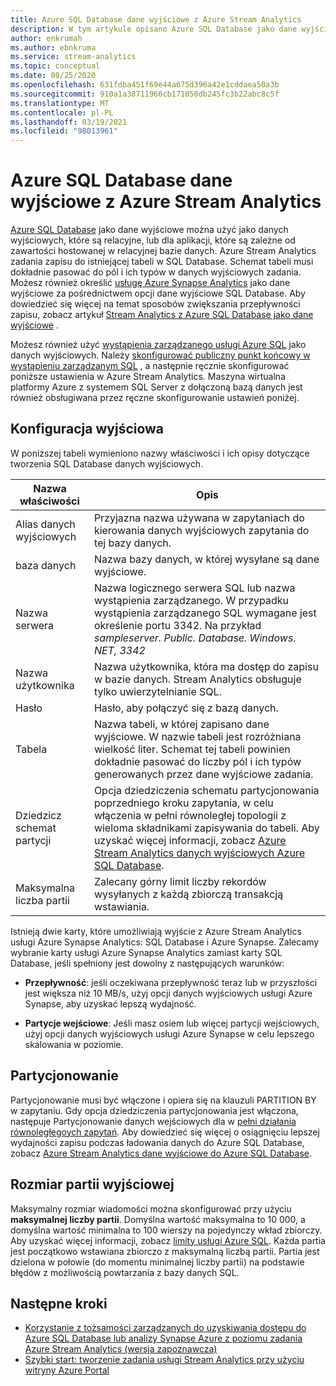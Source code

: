 ```yaml
---
title: Azure SQL Database dane wyjściowe z Azure Stream Analytics
description: W tym artykule opisano Azure SQL Database jako dane wyjściowe Azure Stream Analytics.
author: enkrumah
ms.author: ebnkruma
ms.service: stream-analytics
ms.topic: conceptual
ms.date: 08/25/2020
ms.openlocfilehash: 631fdba451f69e44a675d396a42e1cddaea50a3b
ms.sourcegitcommit: 910a1a38711966cb171050db245fc3b22abc8c5f
ms.translationtype: MT
ms.contentlocale: pl-PL
ms.lasthandoff: 03/19/2021
ms.locfileid: "98013961"
---
```

# <a name="azure-sql-database-output-from-azure-stream-analytics"></a>Azure SQL Database dane wyjściowe z Azure Stream Analytics

[Azure SQL Database](https://azure.microsoft.com/services/sql-database/) jako dane wyjściowe można użyć jako danych wyjściowych, które są relacyjne, lub dla aplikacji, które są zależne od zawartości hostowanej w relacyjnej bazie danych. Azure Stream Analytics zadania zapisu do istniejącej tabeli w SQL Database. Schemat tabeli musi dokładnie pasować do pól i ich typów w danych wyjściowych zadania. Możesz również określić [usługę Azure Synapse Analytics](https://azure.microsoft.com/documentation/services/sql-data-warehouse/) jako dane wyjściowe za pośrednictwem opcji dane wyjściowe SQL Database. Aby dowiedzieć się więcej na temat sposobów zwiększania przepływności zapisu, zobacz artykuł [Stream Analytics z Azure SQL Database jako dane wyjściowe](stream-analytics-sql-output-perf.md) .

Możesz również użyć [wystąpienia zarządzanego usługi Azure SQL](../azure-sql/managed-instance/sql-managed-instance-paas-overview.md) jako danych wyjściowych. Należy [skonfigurować publiczny punkt końcowy w wystąpieniu zarządzanym SQL](../azure-sql/managed-instance/public-endpoint-configure.md) , a następnie ręcznie skonfigurować poniższe ustawienia w Azure Stream Analytics. Maszyna wirtualna platformy Azure z systemem SQL Server z dołączoną bazą danych jest również obsługiwana przez ręczne skonfigurowanie ustawień poniżej.

## <a name="output-configuration"></a>Konfiguracja wyjściowa

W poniższej tabeli wymieniono nazwy właściwości i ich opisy dotyczące tworzenia SQL Database danych wyjściowych.

| Nazwa właściwości | Opis |
| --- | --- |
| Alias danych wyjściowych |Przyjazna nazwa używana w zapytaniach do kierowania danych wyjściowych zapytania do tej bazy danych. |
| baza danych | Nazwa bazy danych, w której wysyłane są dane wyjściowe. |
| Nazwa serwera | Nazwa logicznego serwera SQL lub nazwa wystąpienia zarządzanego. W przypadku wystąpienia zarządzanego SQL wymagane jest określenie portu 3342. Na przykład *sampleserver. Public. Database. Windows. NET, 3342* |
| Nazwa użytkownika | Nazwa użytkownika, która ma dostęp do zapisu w bazie danych. Stream Analytics obsługuje tylko uwierzytelnianie SQL. |
| Hasło | Hasło, aby połączyć się z bazą danych. |
| Tabela | Nazwa tabeli, w której zapisano dane wyjściowe. W nazwie tabeli jest rozróżniana wielkość liter. Schemat tej tabeli powinien dokładnie pasować do liczby pól i ich typów generowanych przez dane wyjściowe zadania. |
|Dziedzicz schemat partycji| Opcja dziedziczenia schematu partycjonowania poprzedniego kroku zapytania, w celu włączenia w pełni równoległej topologii z wieloma składnikami zapisywania do tabeli. Aby uzyskać więcej informacji, zobacz [Azure Stream Analytics danych wyjściowych Azure SQL Database](stream-analytics-sql-output-perf.md).|
|Maksymalna liczba partii| Zalecany górny limit liczby rekordów wysyłanych z każdą zbiorczą transakcją wstawiania.|

Istnieją dwie karty, które umożliwiają wyjście z Azure Stream Analytics usługi Azure Synapse Analytics: SQL Database i Azure Synapse. Zalecamy wybranie karty usługi Azure Synapse Analytics zamiast karty SQL Database, jeśli spełniony jest dowolny z następujących warunków:

* **Przepływność**: jeśli oczekiwana przepływność teraz lub w przyszłości jest większa niż 10 MB/s, użyj opcji danych wyjściowych usługi Azure Synapse, aby uzyskać lepszą wydajność.

* **Partycje wejściowe**: Jeśli masz osiem lub więcej partycji wejściowych, użyj opcji danych wyjściowych usługi Azure Synapse w celu lepszego skalowania w poziomie.

## <a name="partitioning"></a>Partycjonowanie

Partycjonowanie musi być włączone i opiera się na klauzuli PARTITION BY w zapytaniu. Gdy opcja dziedziczenia partycjonowania jest włączona, następuje Partycjonowanie danych wejściowych dla w [pełni działania równoległegoych zapytań](stream-analytics-scale-jobs.md). Aby dowiedzieć się więcej o osiągnięciu lepszej wydajności zapisu podczas ładowania danych do Azure SQL Database, zobacz [Azure Stream Analytics dane wyjściowe do Azure SQL Database](stream-analytics-sql-output-perf.md).

## <a name="output-batch-size"></a>Rozmiar partii wyjściowej

Maksymalny rozmiar wiadomości można skonfigurować przy użyciu **maksymalnej liczby partii**. Domyślna wartość maksymalna to 10 000, a domyślna wartość minimalna to 100 wierszy na pojedynczy wkład zbiorczy. Aby uzyskać więcej informacji, zobacz [limity usługi Azure SQL](../azure-sql/database/resource-limits-logical-server.md). Każda partia jest początkowo wstawiana zbiorczo z maksymalną liczbą partii. Partia jest dzielona w połowie (do momentu minimalnej liczby partii) na podstawie błędów z możliwością powtarzania z bazy danych SQL.

## <a name="next-steps"></a>Następne kroki

* [Korzystanie z tożsamości zarządzanych do uzyskiwania dostępu do Azure SQL Database lub analizy Synapse Azure z poziomu zadania Azure Stream Analytics (wersja zapoznawcza)](sql-database-output-managed-identity.md)
* [Szybki start: tworzenie zadania usługi Stream Analytics przy użyciu witryny Azure Portal](stream-analytics-quick-create-portal.md)